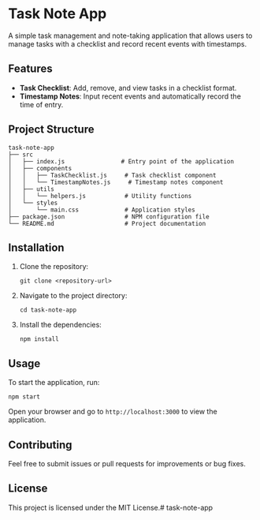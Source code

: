 # Task Note App

A simple task management and note-taking application that allows users to manage tasks with a checklist and record recent events with timestamps.

## Features

- **Task Checklist**: Add, remove, and view tasks in a checklist format.
- **Timestamp Notes**: Input recent events and automatically record the time of entry.

## Project Structure

```
task-note-app
├── src
│   ├── index.js                # Entry point of the application
│   ├── components
│   │   ├── TaskChecklist.js     # Task checklist component
│   │   └── TimestampNotes.js     # Timestamp notes component
│   ├── utils
│   │   └── helpers.js           # Utility functions
│   └── styles
│       └── main.css             # Application styles
├── package.json                 # NPM configuration file
└── README.md                    # Project documentation
```

## Installation

1. Clone the repository:
   ```
   git clone <repository-url>
   ```
2. Navigate to the project directory:
   ```
   cd task-note-app
   ```
3. Install the dependencies:
   ```
   npm install
   ```

## Usage

To start the application, run:
```
npm start
```

Open your browser and go to `http://localhost:3000` to view the application.

## Contributing

Feel free to submit issues or pull requests for improvements or bug fixes. 

## License

This project is licensed under the MIT License.#   t a s k - n o t e - a p p  
 